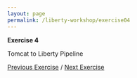 ```yaml
---
layout: page
permalink: /liberty-workshop/exercise04
---
```

__Exercise 4__

Tomcat to Liberty Pipeline










[Previous Exercise](exercise03) / [Next Exercise](exercise05)
